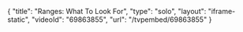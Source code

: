 {
    "title": "Ranges: What To Look For",
    "type": "solo",
    "layout": "iframe-static",
    "videoId": "69863855",
    "url": "\/tvpembed\/69863855"
}